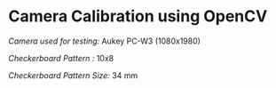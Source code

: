 # Camera Calibration using OpenCV

*Camera used for testing:* Aukey PC-W3 (1080x1980)

*Checkerboard Pattern :* 10x8

*Checkerboard Pattern Size:* 34 mm

<!-- ![alt text](https://github.com/[username]/[reponame]/blob/[branch]/image.jpg?raw=true) -->

